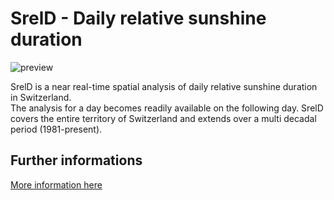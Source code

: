 # SrelD - Daily relative sunshine duration

![preview](${base_url}/Sunshine_Duration/SrelD/SrelD.png)

SrelD is a near real-time spatial analysis of daily relative sunshine duration in Switzerland.  
The analysis for a day becomes readily available on the following day. 
SrelD covers the entire territory of Switzerland and extends over a multi decadal period (1981-present).

## Further informations

[More information here](${base_url}/Sunshine_Duration/SrelD/SrelD.pdf)